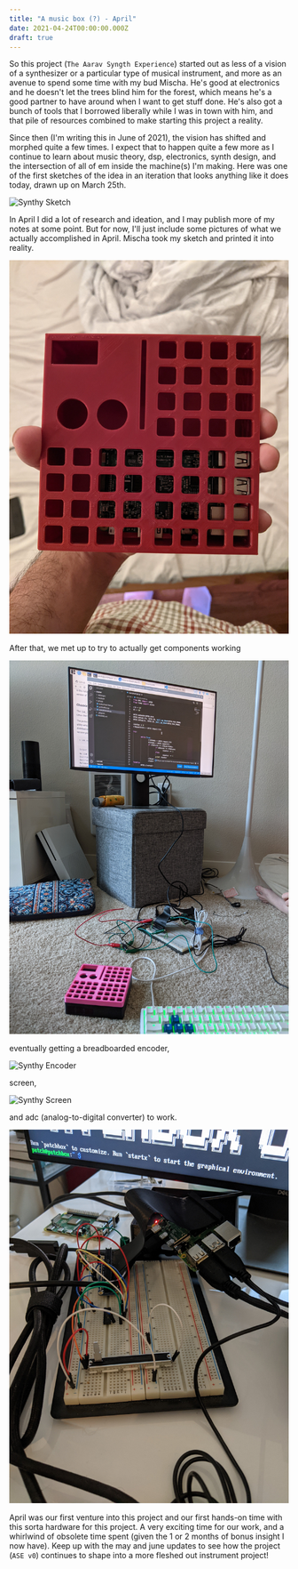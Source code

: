 ```yaml
---
title: "A music box (?) - April"
date: 2021-04-24T00:00:00.000Z
draft: true
---
```


So this project (`The Aarav Syngth Experience`) started out as less of a vision of a synthesizer or a particular type of musical instrument, and more as an avenue to spend some time with my bud Mischa. He's good at electronics and he doesn't let the trees blind him for the forest, which means he's a good partner to have around when I want to get stuff done. He's also got a bunch of tools that I borrowed liberally while I was in town with him, and that pile of resources combined to make starting this project a reality.

Since then (I'm writing this in June of 2021), the vision has shifted and morphed quite a few times. I expect that to happen quite a few more as I continue to learn about music theory, dsp, electronics, synth design, and the intersection of all of em inside the machine(s) I'm making. Here was one of the first sketches of the idea in an iteration that looks anything like it does today, drawn up on March 25th.

![Synthy Sketch](/images/synth_april/first_sketch.jpg?resize=300 'Synthy Sketch')

In April I did a lot of research and ideation, and I may publish more of my notes at some point. But for now, I'll just include some pictures of what we actually accomplished in April. Mischa took my sketch and printed it into reality.

![Synthy Print](/images/synth_april/first_print.jpg?resize=300 'Synthy Print')

After that, we met up to try to actually get components working

![Synthy Meetup](/images/synth_april/first_work_session.jpg?resize=300 'Synthy Meetup')

eventually getting a breadboarded encoder,

![Synthy Encoder](/images/synth_april/encoder_breadboard.jpg?resize=300 'Synthy Encoder')

screen,

![Synthy Screen](/images/synth_april/screen_breadboard.jpg?resize=300 'Synthy Screen')

and adc (analog-to-digital converter) to work.

![Synthy ADC](/images/synth_april/adc_breadboard.jpg?resize=300 'Synthy ADC')

April was our first venture into this project and our first hands-on time with this sorta hardware for this project. A very exciting time for our work, and a whirlwind of obsolete time spent (given the 1 or 2 months of bonus insight I now have). Keep up with the may and june updates to see how the project (`ASE v0`) continues to shape into a more fleshed out instrument project!